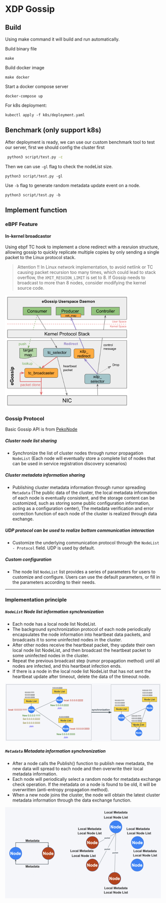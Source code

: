 # XDP Gossip

## Build
Using make command it will build and run automatically.

Build binary file
``` 
make 
``` 

Build docker image 
``` 
make docker
``` 

Start a docker compose server

``` 
docker-compose up 
``` 

For k8s deployment:

``` 
kubectl apply -f k8s/deployment.yaml 
``` 

## Benchmark (only support k8s)

After deployment is ready, we can use our custom benchmark tool to test our server, first we should config the cluster first

```bash
 python3 script/test.py -c 
``` 

Then we can use ``-gl`` flag to check the nodeList size.
``` 
python3 script/test.py -gl 
``` 

Use ``-b`` flag to generate random metadata update event on a node.
``` 
python3 script/test.py -b
``` 

## Implement function

### eBPF Feature

#### In-kernel broadcastor
Using ebpf TC hook to implement a clone redirect with a resruion structure, allowing gossip to quickly replicate multiple copies by only sending a single packet to the Linux protocol stack.


> Attention !! In Linux network implementation, to avoid netlink or TC causing packet recursion too many times, which could lead to stack overflow, the ``XMIT_RESUION_LIMIT``  is set to 8. If Gossip needs to broadcast to more than 8 nodes, consider modifying the kernel source code.

<img src="img/3.png" width="400" class="center">


### Gossip Protocol

Basic Gossip API is from [PekoNode](https://github.com/dpwgc/pekonode/tree/master)


##### Cluster node list sharing
* Synchronize the list of cluster nodes through rumor propagation `NodeList` (Each node will eventually store a complete list of nodes that can be used in service registration discovery scenarios)
##### Cluster metadata information sharing
* Publishing cluster metadata information through rumor spreading `Metadata` (The public data of the cluster, the local metadata information of each node is eventually consistent, and the storage content can be customized, such as storing some public configuration information, acting as a configuration center), The metadata verification and error correction function of each node of the cluster is realized through data exchange.
##### UDP protocol can be used to realize bottom communication interaction
* Customize the underlying communication protocol through the `NodeList - Protocol` field. UDP is used by default.

##### Custom configuration
* The node list `NodeList` list provides a series of parameters for users to customize and configure. Users can use the default parameters, or fill in the parameters according to their needs.
***

### Implementation principle
##### `NodeList` Node list information synchronization
* Each node has a local node list NodeList.
* The background synchronization protocol of each node periodically encapsulates the node information into heartbeat data packets, and broadcasts it to some uninfected nodes in the cluster.
* After other nodes receive the heartbeat packet, they update their own local node list NodeList, and then broadcast the heartbeat packet to some uninfected nodes in the cluster.
* Repeat the previous broadcast step (rumor propagation method) until all nodes are infected, and this heartbeat infection ends.
* If there is a node in the local node list NodeList that has not sent the heartbeat update after timeout, delete the data of the timeout node.

![](img/1.png)

##### `Metadata` Metadata information synchronization
* After a node calls the Publish() function to publish new metadata, the new data will spread to each node and then overwrite their local metadata information.
* Each node will periodically select a random node for metadata exchange check operation. If the metadata on a node is found to be old, it will be overwritten (anti-entropy propagation method).
* When a new node joins the cluster, the node will obtain the latest cluster metadata information through the data exchange function.

![](img/2.png)

